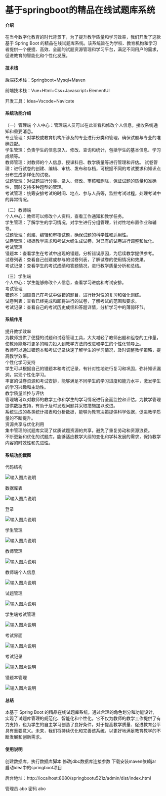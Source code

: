 # 基于springboot的精品在线试题库系统

#### 介绍

在当今数字化教育的时代背景下，为了提升教学质量和学习效率，我们开发了这款基于 Spring Boot 的精品在线试题库系统。该系统旨在为学校、教育机构和学习者提供一个便捷、高效、全面的试题资源管理和学习平台，满足不同用户的需求，促进教育的智能化和个性化发展。
#### 技术栈

后端技术栈：Springboot+Mysql+Maven

前端技术栈：Vue+Html+Css+Javascript+ElementUI

开发工具：Idea+Vscode+Navicate

#### 系统功能介绍

（一）管理端
个人中心：管理端人员可以在此查看和修改个人信息，接收系统通知和重要消息。  
专业管理：对学校或教育机构所涉及的专业进行分类和管理，确保试题与专业的准确匹配。  
学生管理：负责学生的信息录入、修改、查询和统计，包括学生的基本信息、学习成绩等。  
教师管理：对教师的个人信息、授课科目、教学质量等进行管理和评估。 
试卷管理：进行试卷的创建、编辑、审核、发布和存档，可根据不同的考试要求和知识点分布生成多样化的试卷。  
试题管理：对试题进行分类、录入、修改、审核和删除，保证试题的质量和准确性，同时支持多种题型的管理。  
考试管理：统筹安排考试的时间、地点、参与人员等，监控考试过程，处理考试中的异常情况。  

（二）教师端    
个人中心：教师可以修改个人资料，查看工作通知和教学任务。  
学生管理：了解学生的学习情况，对学生进行分组管理，针对性地布置作业和辅导。  
试题管理：创建、编辑和审核试题，确保试题的科学性和适用性。  
试卷管理：根据教学需求和考试大纲生成试卷，对已有的试卷进行调整和优化。  
考试管理  
错题本：查看学生在考试中出现的错题，分析错误原因，为后续教学提供参考。  
试卷列表：查看自己创建或参与的试卷列表，了解试卷的使用情况和效果。  
考试记录：查看学生的考试成绩和答题情况，进行教学质量分析和总结。  

（三）学生端  
个人中心：学生能够修改个人信息，查看学习进度和考试安排。  
考试管理  
错题本：回顾自己在考试中做错的题目，进行针对性的复习和强化训练。  
试卷列表：查看已经完成和即将进行的试卷，了解考试的范围和要求。  
考试记录：查看自己的考试历史成绩和答题详情，分析学习中的薄弱环节。  

#### 系统作用

提升教学效率  
为教师提供了便捷的试题和试卷管理工具，大大减轻了教师出题和组卷的工作量，使教师能够将更多的精力投入到教学方法的改进和学生的个性化辅导上。  
教师可以通过错题本和考试记录快速了解学生的学习情况，及时调整教学策略，提高教学效果。  
个性化学习支持  
学生可以根据自己的错题本和考试记录，有针对性地进行复习和巩固，弥补知识漏洞，实现个性化学习。  
丰富的试卷资源和考试安排，能够满足不同学生的学习进度和能力水平，激发学生的学习兴趣和主动性。  
教学质量监控与评估  
管理端可以对教师的教学工作和学生的学习情况进行全面监控和评估，为教学管理提供数据支持，有助于及时发现问题并采取措施加以改进。  
系统生成的各类统计报表和分析数据，能够为教育决策提供科学依据，促进教学质量的不断提升。  
资源共享与优化利用  
集中管理的试题库实现了优质试题资源的共享，避免了重复劳动和资源浪费。  
不断更新和优化的试题库，能够适应教学大纲的变化和学科发展的需求，保持教学内容的时效性和先进性。  

#### 系统功能截图

代码结构

![输入图片说明](images/3f3ec65f7eb5dbaea8f93ab0f2802fa.png)

数据库表

![输入图片说明](images/811ecf9fe5f58c24353852828034377.png)

登录

![输入图片说明](images/901abd8174a75ce0d09b630c551fe5f.png)

学生管理

![输入图片说明](images/f9340034be4b624158b8c90b277c0e8.png)

教师管理

![输入图片说明](images/9557050f418b61d849d3946b2b665e7.png)

教师端个人信息

![输入图片说明](images/f6d33de7c8daa6219488e9545ffb00c.png)

试题管理

![输入图片说明](images/cface407b2820107f5954a69efa15b0.png)

学生端考试管理

![输入图片说明](images/46c4d90bc24385bce3842201ab3bf27.png)

考试界面

![输入图片说明](images/9f7141db92354a0539547960a5b20a8.png)

考试记录

![输入图片说明](images/3c506a3d34946a98be50d88c80c19c6.png)

错题本管理

![输入图片说明](images/422d945356c4a341d78378c54468f45.png)

#### 总结

本基于 Spring Boot 的精品在线试题库系统，通过合理的角色划分和功能设计，实现了试题库管理的规范化、智能化和个性化。它不仅为教师的教学工作提供了有力支持，也为学生的自主学习创造了良好条件，对于提高教学质量、促进教育公平具有重要意义。未来，我们将持续优化和完善该系统，以更好地满足教育教学的不断发展和创新需求。

#### 使用说明

创建数据库，执行数据库脚本 修改jdbc数据库连接参数 下载安装maven依赖jar 启动idea中的springboot项目

后台地址：http://localhost:8080/springbootu521z/admin/dist/index.html

管理员  abo 密码 abo

